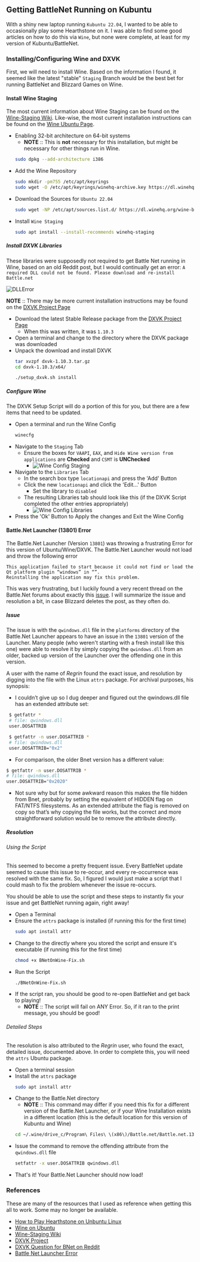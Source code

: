 ## Getting BattleNet Running on Kubuntu
With a shiny new laptop running `Kubuntu 22.04`, I wanted to be able to
occasionally play some Hearthstone on it. I was able to find some good
articles on how to do this via `Wine`, but none were complete, at least
for my version of Kubuntu/BattleNet.

### Installing/Configuring Wine and DXVK
First, we will need to install Wine. Based on the information I found, it
seemed like the latest "stable" `Staging` Branch would be the best bet for
running BattleNet and Blizzard Games on Wine.

#### Install Wine Staging
The most current information about Wine Staging can be found on the [Wine-Staging Wiki](https://wiki.winehq.org/Wine-Staging).
Like-wise, the most current installation instructions can be found on the [Wine Ubuntu Page](https://wiki.winehq.org/Ubuntu).

* Enabling 32-bit architecture on 64-bit systems
    * **NOTE** :: This is **not** necessary for this installation, but might be necessary for other things run in Wine.
    ```bash
    sudo dpkg --add-architecture i386
    ```
* Add the Wine Repository
    ```bash
    sudo mkdir -pm755 /etc/apt/keyrings
    sudo wget -O /etc/apt/keyrings/winehq-archive.key https://dl.winehq.org/wine-builds/winehq.key
    ```
* Download the Sources for `Ubuntu 22.04`
    ```bash
    sudo wget -NP /etc/apt/sources.list.d/ https://dl.winehq.org/wine-builds/ubuntu/dists/jammy/winehq-jammy.sources
    ```
* Install `Wine Staging`
    ```bash
    sudo apt install --install-recommends winehq-staging
    ```

##### Install DXVK Libraries
These libraries were supposedly not required to get Battle Net running in Wine, based on an old Reddit post, but I 
would continually get an error: `A required DLL could not be found. Please download and re-install Battle.net`

![DLLError](./ScreenShots/BNet-DLLError.png)

**NOTE** :: There may be more current installation instructions may be found on the 
[DXVK Project Page](https://github.com/doitsujin/dxvk)

* Download the latest Stable Release package from the [DXVK Project Page](https://github.com/doitsujin/dxvk/releases)
    * When this was written, it was `1.10.3`
* Open a terminal and change to the directory where the DXVK package was downloaded
* Unpack the download and install DXVK
    ```bash
    tar xvzpf dxvk-1.10.3.tar.gz
    cd dxvk-1.10.3/x64/
    
    ./setup_dxvk.sh install
    ```
    
##### Configure Wine
The DXVK Setup Script will do a portion of this for you, but there are a few items that need to be updated.

* Open a terminal and run the Wine Config
    ```bash
    winecfg
    ```
* Navigate to the `Staging` Tab
    * Ensure the boxes for `VAAPI`, `EAX`, and `Hide Wine version from applications` are **Checked** and `CSMT` is **UNChecked**
        * ![Wine Config Staging](./ScreenShots/winecfg-Staging.png)
* Navigate to the `Libraries` Tab
    * In the search box type `locationapi` and press the 'Add' Button
    * Click the new `locationapi` and click the 'Edit...' Button
        * Set the library to `disabled`
    * The resulting Libraries tab should look like this (if the DXVK Script completed the other entries appropriately)
        * ![Wine Config Libraries](./ScreenShots/winecfg-Libraries.png)
* Press the 'Ok' Button to Apply the changes and Exit the Wine Config


#### Battle.Net Launcher (13801) Error
The Battle.Net Launcher (Version `13801`) was throwing a frustrating Error for this version of Ubuntu/Wine/DXVK. The Battle.Net
Launcher would not load and throw the following error

```
This application failed to start because it could not find or load the Qt platform plugin “windows” in “”.
Reinstalling the application may fix this problem.
```

This was very frustrating, but I luckily found a very recent thread on the Battle.Net forums about exactly this [issue](https://eu.forums.blizzard.com/en/wow/t/battlenet-client-doesnt-start-on-linux-anymore/395413).
I will summarize the issue and resolution a bit, in case Blizzard deletes the post, as they often do.

##### Issue
The issue is with the `qwindows.dll` file in the `platforms` directory of the Battle.Net Launcher appears to have an issue in
the `13801` version of the Launcher. Many people (who weren't starting with a fresh install like this one) were able to resolve
it by simply copying the `qwindows.dll` from an older, backed up version of the Launcher over the offending one in this version.

A user with the name of _Regrin_ found the exact issue, and resolution by digging into the file with the Linux `attrs` package.
For archival purposes, his synopsis:

* I couldn’t give up so I dug deeper and figured out the qwindows.dll file has an extended attribute set:
```bash
 $ getfattr *
 # file: qwindows.dll
 user.DOSATTRIB

 $ getfattr -n user.DOSATTRIB *
 # file: qwindows.dll
 user.DOSATTRIB="0x2"
```
* For comparison, the older Bnet version has a different value:
```bash
$ getfattr -n user.DOSATTRIB *
# file: qwindows.dll
user.DOSATTRIB="0x2020"
```
* Not sure why but for some awkward reason this makes the file hidden from Bnet, probably by setting the equivalent of 
HIDDEN flag on FAT/NTFS filesystems. As an extended attribute the flag is removed on copy so that’s why copying the file
works, but the correct and more straightforward solution would be to remove the attribute directly.

##### Resolution

###### Using the Script
This seemed to become a pretty frequent issue. Every BattleNet update seemed to cause this issue to re-occur, and every
re-occurrence was resolved with the same fix. So, I figured I would just make a script that I could mash to fix the problem
whenever the issue re-occurs.

You should be able to use the script and these steps to instantly fix your issue and get BattleNet running again, right away!

* Open a Terminal
* Ensure the `attrs` package is installed (if running this for the first time)
    ```bash
    sudo apt install attr
    ```
* Change to the directly where you stored the script and ensure it's executable (if running this for the first time)
    ```bash
    chmod +x BNetOnWine-Fix.sh
    ```
* Run the Script
    ```bash
    ./BNetOnWine-Fix.sh
    ```
* If the script ran, you should be good to re-open BattleNet and get back to playing!
    * **NOTE** :: The script will fail on ANY Error. So, if it ran to the print message, you should be good!


###### Detailed Steps
The resolution is also attributed to the _Regrin_ user, who found the exact, detailed issue, documented above. In order to
complete this, you will need the `attrs` Ubuntu package.

* Open a terminal session
* Install the `attrs` package
    ```bash
    sudo apt install attr
    ```
* Change to the Battle.Net directory
    * **NOTE** :: This command may differ if you need this fix for a different version of the Battle.Net Launcher, or if your
    Wine Installation exists in a different location (this is the default location for this version of Kubuntu and Wine)
    ```bash
    cd ~/.wine/drive_c/Program\ Files\ \(x86\)/Battle.net/Battle.net.13801/platforms/
    ```
* Issue the command to remove the offending attribute from the `qwindows.dll` file
    ```bash
    setfattr -x user.DOSATTRIB qwindows.dll
    ```
* That's it! Your Battle.Net Launcher should now load!   


### References
These are many of the resources that I used as reference when getting this
all to work. Some may no longer be available.

* [How to Play Hearthstone on Unbuntu Linux](https://www.maketecheasier.com/play-hearthstone-on-ubuntu-linux/)
* [Wine on Ubuntu](https://wiki.winehq.org/Ubuntu)
* [Wine-Staging Wiki](https://wiki.winehq.org/Wine-Staging)
* [DXVK Project](https://github.com/doitsujin/dxvk)
* [DXVK Question for BNet on Reddit](https://www.reddit.com/r/wine_gaming/comments/8ajdo0/battlenet_with_dxvk/)
* [Battle Net Launcher Error](https://eu.forums.blizzard.com/en/wow/t/battlenet-client-doesnt-start-on-linux-anymore/395413)

